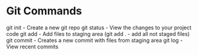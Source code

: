 # Git Commands

git init - Create a new git repo
git status - View the changes to your project code
git add - Add files to staging area  (git add . - add all not staged files)
git commit - Creates a new commit with files from staging area
git log - View recent commits